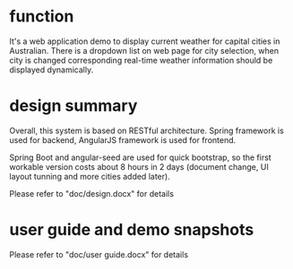 # function
It's a web application demo to display current weather for capital cities in Australian. There is a dropdown list on web page for city selection, when city is changed corresponding real-time weather information should be displayed dynamically.

# design summary
Overall, this system is based on RESTful architecture. Spring framework is used for backend, AngularJS framework is used for frontend. 

Spring Boot and angular-seed are used for quick bootstrap, so the first workable version costs about 8 hours in 2 days (document change, UI layout tunning and more cities added later). 

Please refer to "doc/design.docx" for details 

# user guide and demo snapshots
Please refer to "doc/user guide.docx" for details 

